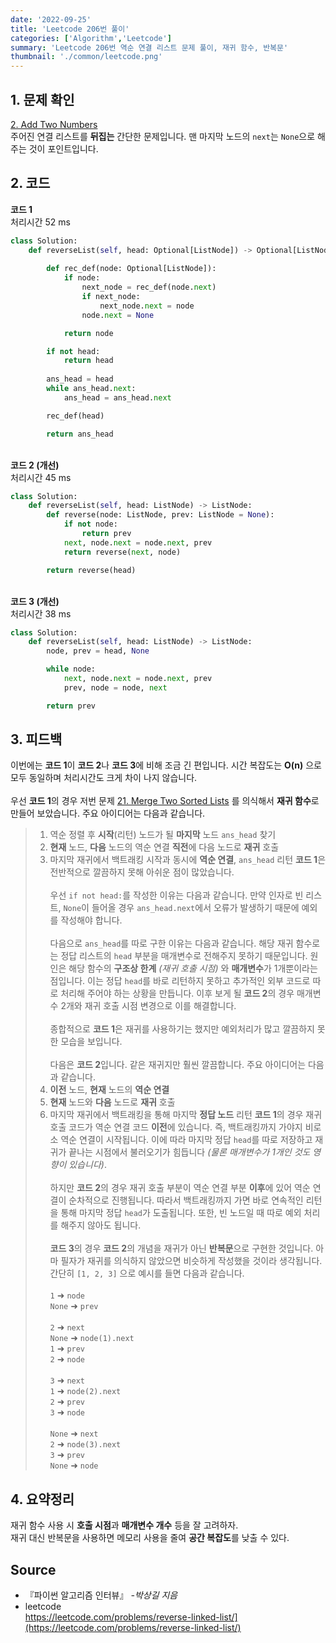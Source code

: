 ```yaml
---
date: '2022-09-25'
title: 'Leetcode 206번 풀이'
categories: ['Algorithm','Leetcode']
summary: 'Leetcode 206번 역순 연결 리스트 문제 풀이, 재귀 함수, 반복문'
thumbnail: './common/leetcode.png'
---
```

## 1. 문제 확인

[2. Add Two Numbers](https://leetcode.com/problems/reverse-linked-list/)
\
주어진 연결 리스트를 **뒤집는** 간단한 문제입니다. 맨 마지막 노드의 `next`는 `None`으로 해주는 것이 포인트입니다.

## 2. 코드

**코드 1**  
처리시간 52 ms
```py
class Solution:
    def reverseList(self, head: Optional[ListNode]) -> Optional[ListNode]:
        
        def rec_def(node: Optional[ListNode]):
            if node:
                next_node = rec_def(node.next)
                if next_node:
                    next_node.next = node
                node.next = None

            return node

        if not head:
            return head
        
        ans_head = head
        while ans_head.next:
            ans_head = ans_head.next

        rec_def(head)

        return ans_head
```
\
**코드 2 (개선)**  
처리시간 45 ms
```py
class Solution:
    def reverseList(self, head: ListNode) -> ListNode:
        def reverse(node: ListNode, prev: ListNode = None):
            if not node:
                return prev
            next, node.next = node.next, prev
            return reverse(next, node)

        return reverse(head)
```
\
**코드 3 (개선)**  
처리시간 38 ms
```py
class Solution:
    def reverseList(self, head: ListNode) -> ListNode:
        node, prev = head, None

        while node:
            next, node.next = node.next, prev
            prev, node = node, next

        return prev
```
## 3. 피드백
이번에는 **코드 1**이 **코드 2**나 **코드 3**에 비해 조금 긴 편입니다. 시간 복잡도는 **O(n)** 으로 모두 동일하며 처리시간도 크게 차이 나지 않습니다.  
\
우선 **코드 1**의 경우 저번 문제 [21. Merge Two Sorted Lists](https://leetcode.com/problems/merge-two-sorted-lists/) 를 의식해서 **재귀 함수**로 만들어 보았습니다. 주요 아이디어는 다음과 같습니다.
> 1. 역순 정렬 후 **시작**(리턴) 노드가 될 **마지막** 노드 `ans_head` 찾기   
> 2. **현재** 노드, **다음** 노드의 역순 연결 **직전**에 다음 노드로 **재귀** 호출
> 3. 마지막 재귀에서 백트래킹 시작과 동시에 **역순 연결**, `ans_head` 리턴
**코드 1**은 전반적으로 깔끔하지 못해 아쉬운 점이 많았습니다.  
\
우선 `if not head:`를 작성한 이유는 다음과 같습니다. 만약 인자로 빈 리스트, `None`이 들어올 경우 `ans_head.next`에서 오류가 발생하기 때문에 예외를 작성해야 합니다.  
\
다음으로 `ans_head`를 따로 구한 이유는 다음과 같습니다. 해당 재귀 함수로는 정답 리스트의 `head` 부분을 매개변수로 전해주지 못하기 때문입니다. 원인은 해당 함수의 **구조상 한계** *(재귀 호출 시점)* 와 **매개변수**가 1개뿐이라는 점입니다. 이는 정답 `head`를 바로 리턴하지 못하고 추가적인 외부 코드로 따로 처리해 주어야 하는 상황을 만듭니다. 이후 보게 될 **코드 2**의 경우 매개변수 2개와 재귀 호출 시점 변경으로 이를 해결합니다.  
\
종합적으로 **코드 1**은 재귀를 사용하기는 했지만 예외처리가 많고 깔끔하지 못한 모습을 보입니다.  
\
다음은 **코드 2**입니다. 같은 재귀지만 훨씬 깔끔합니다. 주요 아이디어는 다음과 같습니다.  
> 1. **이전** 노드, **현재** 노드의 **역순 연결**
> 2. **현재** 노드와 **다음** 노드로 **재귀** 호출
> 3. 마지막 재귀에서 백트래킹을 통해 마지막 **정답 노드** 리턴
**코드 1**의 경우 재귀 호출 코드가 역순 연결 코드 **이전**에 있습니다. 즉, 백트래킹까지 가야지 비로소 역순 연결이 시작됩니다. 이에 따라 마지막 정답 `head`를 따로 저장하고 재귀가 끝나는 시점에서 불러오기가 힘듭니다 *(물론 매개변수가 1개인 것도 영향이 있습니다)*.  
\
하지만 **코드 2**의 경우 재귀 호출 부분이 역순 연결 부분 **이후**에 있어 역순 연결이 순차적으로 진행됩니다. 따라서 백트래킹까지 가면 바로 연속적인 리턴을 통해 마지막 정답 `head`가 도출됩니다. 또한, 빈 노드일 때 따로 예외 처리를 해주지 않아도 됩니다.  
\
**코드 3**의 경우 **코드 2**의 개념을 재귀가 아닌 **반복문**으로 구현한 것입니다. 아마 필자가 재귀를 의식하지 않았으면 비슷하게 작성했을 것이라 생각됩니다. 간단히 `[1, 2, 3]` 으로 예시를 들면 다음과 같습니다.  
\
`1` ➜ `node`  
`None` ➜ `prev`  
\
`2` ➜ `next`  
`None` ➜ `node(1).next`  
`1` ➜ `prev`  
`2` ➜ `node`  
\
`3` ➜ `next`  
`1` ➜ `node(2).next`  
`2` ➜ `prev`  
`3` ➜ `node`  
\
`None` ➜ `next`  
`2` ➜ `node(3).next`  
`3` ➜ `prev`  
`None` ➜ `node` 

## 4. 요약정리
재귀 함수 사용 시 **호출 시점**과 **매개변수 개수** 등을 잘 고려하자.  
재귀 대신 반복문을 사용하면 메모리 사용을 줄여 **공간 복잡도**를 낮출 수 있다.

## Source

- 『파이썬 알고리즘 인터뷰』 *-박상길 지음*
- leetcode  
  https://leetcode.com/problems/reverse-linked-list/](https://leetcode.com/problems/reverse-linked-list/)